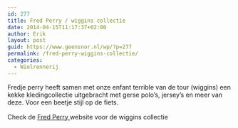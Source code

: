 ```yaml
---
id: 277
title: Fred Perry / wiggins collectie
date: 2014-04-15T11:17:37+02:00
author: Erik
layout: post
guid: https://www.geensnor.nl/wp/?p=277
permalink: /fred-perry-wiggins-collectie/
categories:
  - Wielrennerij
---
```

Fredje perry heeft samen met onze enfant terrible van de tour (wiggins) een kekke kledingcollectie uitgebracht met gerse polo&#8217;s, jersey&#8217;s en meer van deze. Voor een beetje stijl op de fiets.

Check de <a style="line-height: 1.5em;" href="https://www.fredperry.com/eu/?opt-in=eu">Fred Perry </a>website voor de wiggins collectie

<p style="text-align: center;">
  <a href="https://www.fredperry.com/eu/?opt-in=eu"><img src='https://www.geensnor.nl/wp/wp-content/uploads/2014/04/social-blog.jpg' alt='' /></a>
</p>